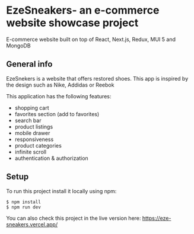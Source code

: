 # EzeSneakers- an e-commerce website showcase project
E-commerce website built on top of React, Next.js, Redux, MUI 5 and MongoDB

## General info

EzeSnekers is a website that offers restored shoes. This app is inspired by the design such as Nike, Addidas or Reebok

This application has the following features:
* shopping cart
* favorites section (add to favorites)
* search bar
* product listings
* mobile drawer
* responsiveness
* product categories
* infinite scroll
* authentication & authorization

## Setup
To run this project install it locally using npm:

```
$ npm install
$ npm run dev
```

You can also check this project in the live version here:
https://eze-sneakers.vercel.app/
